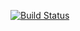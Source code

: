 [![Build Status](https://travis-ci.org/cuckoobox/cuckoo.png?branch=development)](https://travis-ci.org/cuckoobox/cuckoo)